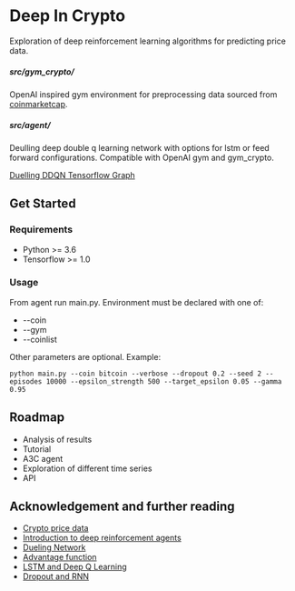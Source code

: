 # Deep In Crypto
Exploration of deep reinforcement learning algorithms for predicting price data.

##### src/gym_crypto/
OpenAI inspired gym environment for preprocessing data sourced from [coinmarketcap](https://coinmarketcap.com).

##### src/agent/
Deulling deep double q learning network with options for lstm or feed forward configurations. Compatible with OpenAI gym and gym_crypto.

[Duelling DDQN Tensorflow Graph](./src/agent/duelling_ddqn_graph.jpg?raw=true "Duelling DDQN Tensor Graph")

## Get Started

### Requirements
* Python >= 3.6
* Tensorflow >= 1.0

### Usage

From agent run main.py. Environment must be declared with one of:
* --coin
* --gym
* --coinlist

Other parameters are optional. Example:
```
python main.py --coin bitcoin --verbose --dropout 0.2 --seed 2 --episodes 10000 --epsilon_strength 500 --target_epsilon 0.05 --gamma 0.95
```

## Roadmap
* Analysis of results
* Tutorial
* A3C agent
* Exploration of different time series
* API

## Acknowledgement and further reading
* [Crypto price data](https://coinmarketcap.com)
* [Introduction to deep reinforcement agents](https://github.com/awjuliani/DeepRL-Agents)
* [Dueling Network](https://arxiv.org/pdf/1511.06581.pdf)
* [Advantage function](https://arxiv.org/pdf/1511.06581.pdf)
* [LSTM and Deep Q Learning](https://arxiv.org/pdf/1507.06527.pdf)
* [Dropout and RNN](https://arxiv.org/pdf/1409.2329.pdf)


